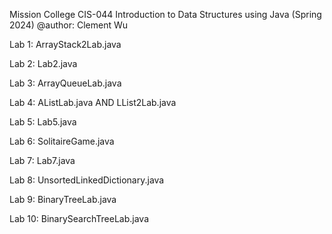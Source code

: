 Mission College CIS-044 Introduction to Data Structures using Java (Spring 2024)
@author: Clement Wu

Lab 1: ArrayStack2Lab.java

Lab 2: Lab2.java

Lab 3: ArrayQueueLab.java

Lab 4: AListLab.java AND LList2Lab.java

Lab 5: Lab5.java

Lab 6: SolitaireGame.java

Lab 7: Lab7.java

Lab 8: UnsortedLinkedDictionary.java

Lab 9: BinaryTreeLab.java

Lab 10: BinarySearchTreeLab.java